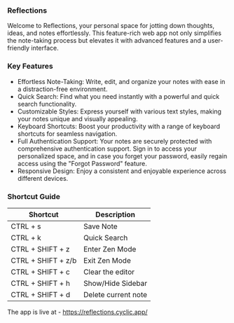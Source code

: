 ### Reflections
Welcome to Reflections, your personal space for jotting down thoughts, ideas, and notes effortlessly. This feature-rich web app not only simplifies the note-taking process but elevates it with advanced features and a user-friendly interface.

### Key Features
- Effortless Note-Taking: Write, edit, and organize your notes with ease in a distraction-free environment.
- Quick Search: Find what you need instantly with a powerful and quick search functionality.
- Customizable Styles: Express yourself with various text styles, making your notes unique and visually appealing.
- Keyboard Shortcuts: Boost your productivity with a range of keyboard shortcuts for seamless navigation.
- Full Authentication Support: Your notes are securely protected with comprehensive authentication support. Sign in to access your personalized space, and in case you forget your password, easily regain access using the "Forgot Password" feature.
- Responsive Design: Enjoy a consistent and enjoyable experience across different devices.

### Shortcut Guide

| Shortcut           | Description         |
| ------------------ | ------------------- |
| CTRL + s           | Save Note           |
| CTRL + k           | Quick Search        |
| CTRL + SHIFT + z   | Enter Zen Mode      |
| CTRL + SHIFT + z/b | Exit Zen Mode       |
| CTRL + SHIFT + c   | Clear the editor    |
| CTRL + SHIFT + h   | Show/Hide Sidebar   |
| CTRL + SHIFT + d   | Delete current note |

The app is live at - https://reflections.cyclic.app/
